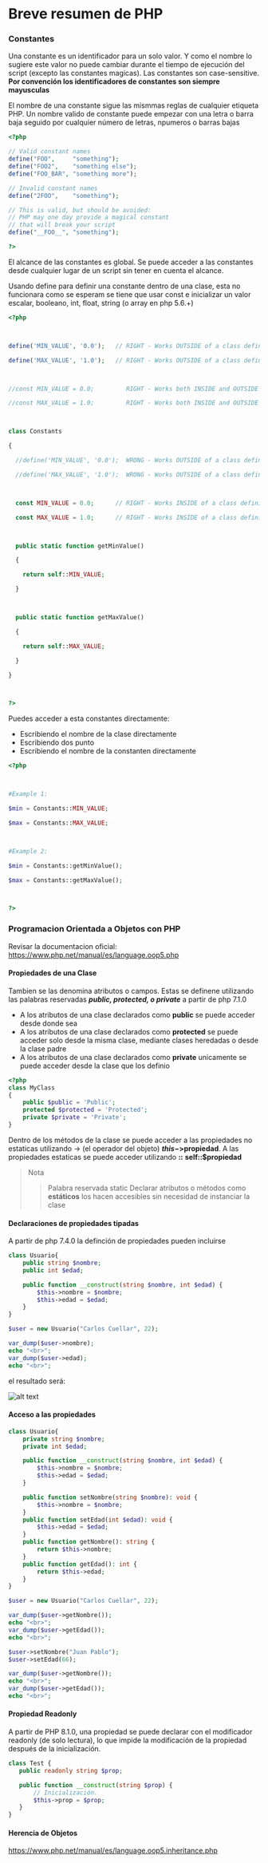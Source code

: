 # Breve resumen de PHP

### Constantes

Una constante es un identificador para un solo valor. Y como el nombre lo sugiere este valor no puede cambiar durante el tiempo de ejecución del script (excepto las constantes magicas). Las constantes son case-sensitive. **Por convención los identificadores de constantes son siempre mayusculas**

El nombre de una constante sigue las mismmas reglas de cualquier etiqueta PHP. Un nombre valido de constante puede empezar con una letra o barra baja seguido por cualquier número de letras, npumeros o barras bajas

```php
<?php

// Valid constant names
define("FOO",     "something");
define("FOO2",    "something else");
define("FOO_BAR", "something more");

// Invalid constant names
define("2FOO",    "something");

// This is valid, but should be avoided:
// PHP may one day provide a magical constant
// that will break your script
define("__FOO__", "something");

?>
```

El alcance de las constantes es global. Se puede acceder a las constantes desde cualquier lugar de un script sin tener en cuenta el alcance.

Usando define para definir una constante dentro de una clase, esta no funcionara como se esperam se tiene que usar const e inicializar un valor escalar, booleano, int, float, string (o array en php 5.6.+)

```php
<?php



define('MIN_VALUE', '0.0');   // RIGHT - Works OUTSIDE of a class definition.

define('MAX_VALUE', '1.0');   // RIGHT - Works OUTSIDE of a class definition.



//const MIN_VALUE = 0.0;         RIGHT - Works both INSIDE and OUTSIDE of a class definition.

//const MAX_VALUE = 1.0;         RIGHT - Works both INSIDE and OUTSIDE of a class definition.



class Constants

{

  //define('MIN_VALUE', '0.0');  WRONG - Works OUTSIDE of a class definition.

  //define('MAX_VALUE', '1.0');  WRONG - Works OUTSIDE of a class definition.



  const MIN_VALUE = 0.0;      // RIGHT - Works INSIDE of a class definition.

  const MAX_VALUE = 1.0;      // RIGHT - Works INSIDE of a class definition.



  public static function getMinValue()

  {

    return self::MIN_VALUE;

  }



  public static function getMaxValue()

  {

    return self::MAX_VALUE;

  }

}



?>
```

Puedes acceder a esta constantes directamente:

- Escribiendo el nombre de la clase directamente
- Escribiendo dos punto
- Escribiendo el nombre de la constanten directamente

```php
<?php



#Example 1:

$min = Constants::MIN_VALUE;

$max = Constants::MAX_VALUE;



#Example 2:

$min = Constants::getMinValue();

$max = Constants::getMaxValue();



?>
```

### Programacion Orientada a Objetos con PHP

Revisar la documentacion oficial:
https://www.php.net/manual/es/language.oop5.php

#### Propiedades de una Clase

Tambien se las denomina atributos o campos. Estas se definene utilizando las palabras reservadas **_public, protected, o private_** a partir de php 7.1.0

- A los atributos de una clase declarados como **public** se puede acceder desde donde sea
- A los atributos de una clase declarados como **protected** se puede acceder solo desde la misma clase, mediante clases heredadas o desde la clase padre
- A los atributos de una clase declarados como **private** unicamente se puede acceder desde la clase que los definio

```php
<?php
class MyClass
{
    public $public = 'Public';
    protected $protected = 'Protected';
    private $private = 'Private';
}
```

Dentro de los métodos de la clase se puede acceder a las propiedades no estaticas utilizando -> (el operador del objeto) **$this->$propiedad**. A las propiedades estaticas se puede acceder utilizando **::** **self::$propiedad**

> Nota
>
> > Palabra reservada static
> > Declarar atributos o métodos como **estáticos** los hacen accesibles sin necesidad de instanciar la clase

#### Declaraciones de propiedades tipadas

A partir de php 7.4.0 la definción de propiedades pueden incluirse

```php
class Usuario{
    public string $nombre;
    public int $edad;

    public function __construct(string $nombre, int $edad) {
        $this->nombre = $nombre;
        $this->edad = $edad;
    }
}

$user = new Usuario("Carlos Cuellar", 22);

var_dump($user->nombre);
echo "<br>";
var_dump($user->edad);
echo "<br>";
```

el resultado será:

![alt text](image-1.png)

#### Acceso a las propiedades

```php
class Usuario{
    private string $nombre;
    private int $edad;

    public function __construct(string $nombre, int $edad) {
        $this->nombre = $nombre;
        $this->edad = $edad;
    }

    public function setNombre(string $nombre): void {
        $this->nombre = $nombre;
    }
    public function setEdad(int $edad): void {
        $this->edad = $edad;
    }
    public function getNombre(): string {
        return $this->nombre;
    }
    public function getEdad(): int {
        return $this->edad;
    }
}

$user = new Usuario("Carlos Cuellar", 22);

var_dump($user->getNombre());
echo "<br>";
var_dump($user->getEdad());
echo "<br>";

$user->setNombre("Juan Pablo");
$user->setEdad(66);

var_dump($user->getNombre());
echo "<br>";
var_dump($user->getEdad());
echo "<br>";
```

#### Propiedad Readonly

A partir de PHP 8.1.0, una propiedad se puede declarar con el modificador readonly (de solo lectura), lo que impide la modificación de la propiedad después de la inicialización.

```php
class Test {
   public readonly string $prop;

   public function __construct(string $prop) {
       // Inicialización.
       $this->prop = $prop;
   }
}
```

#### Herencia de Objetos

https://www.php.net/manual/es/language.oop5.inheritance.php
